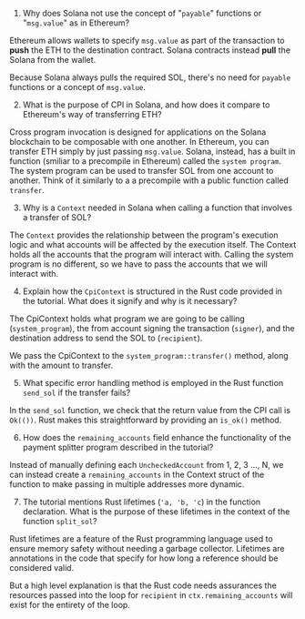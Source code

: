 1. Why does Solana not use the concept of "`payable`" functions or "`msg.value`" as in Ethereum?

Ethereum allows wallets to specify `msg.value` as part of the transaction to **push** the ETH to the destination contract. Solana contracts instead **pull** the Solana from the wallet.

Because Solana always pulls the required SOL, there's no need for `payable` functions or a concept of `msg.value`.

2. What is the purpose of CPI in Solana, and how does it compare to Ethereum's way of transferring ETH?

Cross program invocation is designed for applications on the Solana blockchain to be composable with one another. In Ethereum, you can transfer ETH simply by just passing `msg.value`. Solana, instead, has a built in function (smiliar to a precompile in Ethereum) called the `system program`. The system program can be used to transfer SOL from one account to another. Think of it similarly to a a precompile with a public function called `transfer`.

3. Why is a `Context` needed in Solana when calling a function that involves a transfer of SOL?

The `Context` provides the relationship between the program's execution logic and what accounts will be affected by the execution itself. The Context holds all the accounts that the program will interact with. Calling the system program is no different, so we have to pass the accounts that we will interact with.

4.  Explain how the `CpiContext` is structured in the Rust code provided in the tutorial. What does it signify and why is it necessary?

The CpiContext holds what program we are going to be calling (`system_program`), the from account signing the transaction (`signer`), and the destination address to send the SOL to (`recipient`).

We pass the CpiContext to the `system_program::transfer()` method, along with the amount to transfer.

5. What specific error handling method is employed in the Rust function `send_sol` if the transfer fails?

In the `send_sol` function, we check that the return value from the CPI call is `Ok(())`. Rust makes this straightforward by providing an `is_ok()` method.

6. How does the `remaining_accounts` field enhance the functionality of the payment splitter program described in the tutorial?

Instead of manually defining each `UncheckedAccount` from 1, 2, 3 ..., N, we can instead create a `remaining_accounts` in the Context struct of the function to make passing in multiple addresses more dynamic.

7. The tutorial mentions Rust lifetimes (`'a, 'b, 'c`) in the function declaration. What is the purpose of these lifetimes in the context of the function `split_sol`?

Rust lifetimes are a feature of the Rust programming language used to ensure memory safety without needing a garbage collector. Lifetimes are annotations in the code that specify for how long a reference should be considered valid.

But a high level explanation is that the Rust code needs assurances the resources passed into the loop for `recipient` in `ctx.remaining_accounts` will exist for the entirety of the loop.
